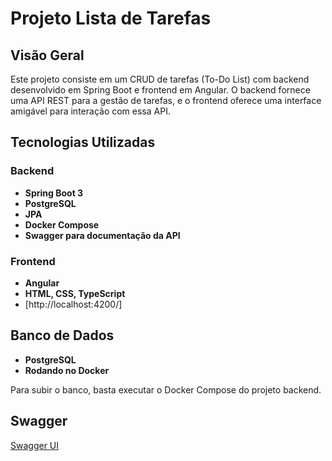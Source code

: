 # Projeto Lista de Tarefas

## Visão Geral

Este projeto consiste em um CRUD de tarefas (To-Do List) com backend desenvolvido em Spring Boot e frontend em Angular. O backend fornece uma API REST para a gestão de tarefas, e o frontend oferece uma interface amigável para interação com essa API.

## Tecnologias Utilizadas

### Backend

- **Spring Boot 3**
- **PostgreSQL**
- **JPA**
- **Docker Compose**
- **Swagger para documentação da API**

### Frontend

- **Angular**
- **HTML, CSS, TypeScript**
- [http://localhost:4200/]

## Banco de Dados

- **PostgreSQL**
- **Rodando no Docker**

Para subir o banco, basta executar o Docker Compose do projeto backend.

## Swagger

[Swagger UI](http://localhost:8080/swagger-ui/index.html#)
